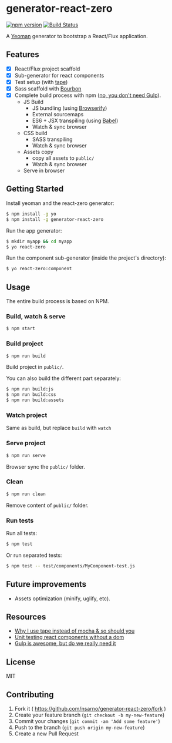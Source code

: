 # generator-react-zero
[![npm version](https://badge.fury.io/js/generator-react-zero.svg)](http://badge.fury.io/js/generator-react-zero)
[![Build Status](https://travis-ci.org/nsarno/generator-react-zero.svg)](https://travis-ci.org/nsarno/generator-react-zero)

A [Yeoman](http://yeoman.io) generator to bootstrap a React/Flux application.

## Features

- [x] React/Flux project scaffold
- [x] Sub-generator for react components
- [x] Test setup (with [tape](https://github.com/substack/tape))
- [x] Sass scaffold with [Bourbon](http://bourbon.io/)
- [x] Complete build process with npm ([no, you don't need Gulp](http://gon.to/2015/02/26/gulp-is-awesome-but-do-we-really-need-it/)).
  - JS Build
    - JS bundling (using [Browserify](http://browserify.org/)) 
    - External sourcemaps
    - ES6 + JSX transpiling (using [Babel](https://babeljs.io/))
    - Watch & sync browser
  - CSS build
    - SASS transpiling
    - Watch & sync browser
  - Assets copy
    - copy all assets to `public/`
    - Watch & sync browser
  - Serve in browser

## Getting Started

Install yeoman and the react-zero generator:

```bash
$ npm install -g yo
$ npm install -g generator-react-zero
```

Run the app generator:

```bash
$ mkdir myapp && cd myapp
$ yo react-zero
```

Run the component sub-generator (inside the project's directory):

```bash
$ yo react-zero:component
```

## Usage

The entire build process is based on NPM.

### Build, watch & serve

```bash
$ npm start
```

### Build project

```bash
$ npm run build
```

Build project in `public/`.

You can also build the different part separately:

```bash
$ npm run build:js
$ npm run build:css
$ npm run build:assets
```

### Watch project

Same as build, but replace `build` with `watch`

### Serve project

```bash
$ npm run serve
```

Browser sync the `public/` folder.

### Clean

```bash
$ npm run clean
```

Remove content of `public/` folder.

### Run tests

Run all tests:

```bash
$ npm test
```

Or run separated tests:

```bash
$ npm test -- test/components/MyComponent-test.js
```

## Future improvements

- Assets optimization (minify, uglify, etc).

## Resources

- [Why I use tape instead of mocha & so should you](https://medium.com/javascript-scene/why-i-use-tape-instead-of-mocha-so-should-you-6aa105d8eaf4)
- [Unit testing react components without a dom](http://simonsmith.io/unit-testing-react-components-without-a-dom/)
- [Gulp is awesome, but do we really need it](http://gon.to/2015/02/26/gulp-is-awesome-but-do-we-really-need-it/)

## License

MIT

## Contributing

1. Fork it ( https://github.com/nsarno/generator-react-zero/fork )
2. Create your feature branch (`git checkout -b my-new-feature`)
3. Commit your changes (`git commit -am 'Add some feature'`)
4. Push to the branch (`git push origin my-new-feature`)
5. Create a new Pull Request
